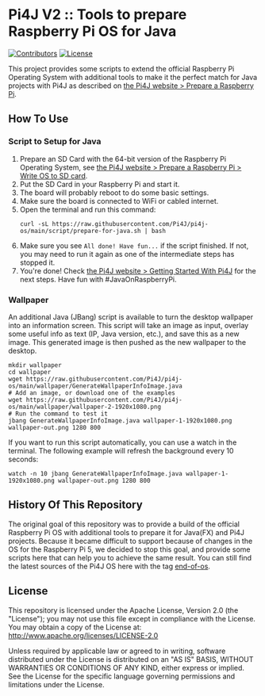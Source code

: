 # Pi4J V2 :: Tools to prepare Raspberry Pi OS for Java

[![Contributors](https://img.shields.io/github/contributors/Pi4J/pi4j-os)](https://github.com/Pi4J/pi4j-os/graphs/contributors)
[![License](https://img.shields.io/github/license/Pi4J/pi4j-os)](https://github.com/Pi4J/pi4j-os/blob/main/LICENSE)

This project provides some scripts to extend the official Raspberry Pi Operating System with additional tools to make it the perfect match for Java projects with Pi4J as described on [the Pi4J website > Prepare a Raspberry Pi](https://www.pi4j.com/prepare/).

## How To Use

### Script to Setup for Java

1. Prepare an SD Card with the 64-bit version of the Raspberry Pi Operating System, see [the Pi4J website > Prepare a Raspberry Pi > Write OS to SD card](https://www.pi4j.com/prepare/sd-card/).
2. Put the SD Card in your Raspberry Pi and start it.
3. The board will probably reboot to do some basic settings.
4. Make sure the board is connected to WiFi or cabled internet.
5. Open the terminal and run this command:
    ```shell
    curl -sL https://raw.githubusercontent.com/Pi4J/pi4j-os/main/script/prepare-for-java.sh | bash
    ```
6. Make sure you see `All done! Have fun...` if the script finished. If not, you may need to run it again as one of the intermediate steps has stopped it.
7. You're done! Check [the Pi4J website > Getting Started With Pi4J](https://www.pi4j.com/getting-started/) for the next steps. Have fun with #JavaOnRaspberryPi.

### Wallpaper

An additional Java (JBang) script is available to turn the desktop wallpaper into an information screen. This script will take an image as input, overlay some useful info as text (IP, Java version, etc.), and save this as a new image. This generated image is then pushed as the new wallpaper to the desktop.

```shell
mkdir wallpaper
cd wallpaper
wget https://raw.githubusercontent.com/Pi4J/pi4j-os/main/wallpaper/GenerateWallpaperInfoImage.java
# Add an image, or download one of the examples
wget https://raw.githubusercontent.com/Pi4J/pi4j-os/main/wallpaper/wallpaper-2-1920x1080.png
# Run the command to test it
jbang GenerateWallpaperInfoImage.java wallpaper-1-1920x1080.png wallpaper-out.png 1280 800
```

If you want to run this script automatically, you can use a watch in the terminal. The following example will refresh the background every 10 seconds:

```shell
watch -n 10 jbang GenerateWallpaperInfoImage.java wallpaper-1-1920x1080.png wallpaper-out.png 1280 800
```

## History Of This Repository

The original goal of this repository was to provide a build of the official Raspberry Pi OS with additional tools to prepare it for Java(FX) and Pi4J projects. Because it became difficult to support because of changes in the OS for the Raspberry Pi 5, we decided to stop this goal, and provide some scripts here that can help you to achieve the same result. You can still find the latest sources of the Pi4J OS here with the tag [end-of-os](https://github.com/Pi4J/pi4j-os/releases/tag/end-of-os).

## License

This repository is licensed under the Apache License, Version 2.0 (the "License"); you may not use this file except in compliance with the
License. You may obtain a copy of the License at: http://www.apache.org/licenses/LICENSE-2.0

Unless required by applicable law or agreed to in writing, software distributed under the License is distributed on an "AS IS" BASIS,
WITHOUT WARRANTIES OR CONDITIONS OF ANY KIND, either express or implied. See the License for the specific language governing permissions and
limitations under the License.
